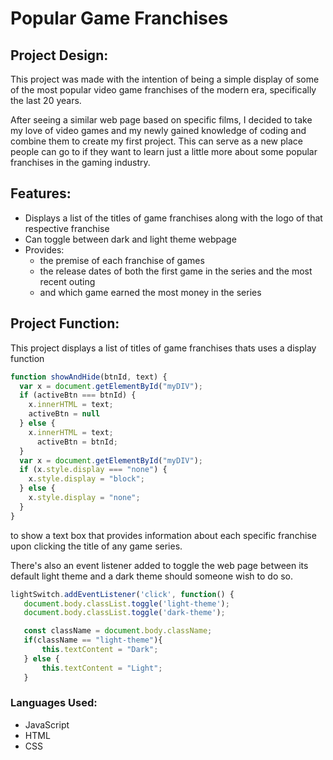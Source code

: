 # Popular Game Franchises

## Project Design:
This project was made with the intention of being a simple display of some of the most popular video game franchises of the modern era, specifically the last 20 years. 

After seeing a similar web page based on specific films, I decided to take my love of video games and my newly gained knowledge of coding and combine them to create my first project. This can serve as a new place people can go to if they want to learn just a little more about some popular franchises in the gaming industry.

## Features:
* Displays a list of the titles of game franchises along with the logo of that respective franchise
* Can toggle between dark and light theme webpage
* Provides:
    * the premise of each franchise of games 
    * the release dates of both the first game in the series and the most recent outing
    * and which game earned the most money in the series

## Project Function:
This project displays a list of titles of game franchises thats uses a display function
```JavaScript 
function showAndHide(btnId, text) {
  var x = document.getElementById("myDIV");
  if (activeBtn === btnId) {
    x.innerHTML = text;
    activeBtn = null
  } else {
    x.innerHTML = text;
      activeBtn = btnId;
  } 
  var x = document.getElementById("myDIV");
  if (x.style.display === "none") {
    x.style.display = "block";
  } else {
    x.style.display = "none";
  }
}
```
 to show a text box that provides information about each specific franchise upon clicking the title of any game series. 
 
 There's also an event listener added to toggle the web page between its default light theme and a dark theme should someone wish to do so.
 ```JavaScript
 lightSwitch.addEventListener('click', function() {
    document.body.classList.toggle('light-theme');
    document.body.classList.toggle('dark-theme');

    const className = document.body.className;
    if(className == "light-theme"){
        this.textContent = "Dark";
    } else {
        this.textContent = "Light";
    }
```

### Languages Used:
* JavaScript
* HTML
* CSS